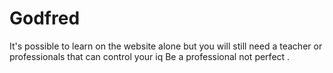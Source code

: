 # Godfred
It's possible to learn on the website alone but you  will still need a teacher or professionals that can control your iq
Be a professional not perfect .
